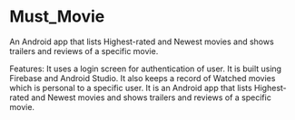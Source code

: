 # Must_Movie
An Android app that lists Highest-rated and Newest movies and shows trailers and reviews of a specific movie.

Features: 
It uses a login screen for authentication of user. It is built using Firebase and Android Studio.
It also keeps a record of Watched movies which is personal to a specific user.
It is an Android app that lists Highest-rated and Newest movies and shows trailers and reviews of a specific movie.
